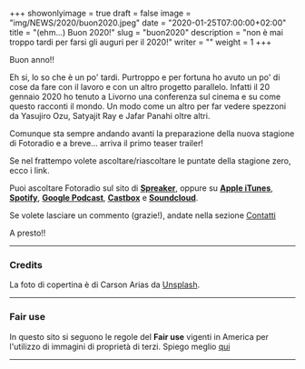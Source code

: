 +++
showonlyimage = true
draft = false
image = "img/NEWS/2020/buon2020.jpeg"
date = "2020-01-25T07:00:00+02:00"
title = "(ehm...) Buon 2020!"
slug = "buon2020"
description = "non è mai troppo tardi per farsi gli auguri per il 2020!"
writer = ""
weight = 1
+++

Buon anno!!
<!--more-->

Eh si, lo so che è un po' tardi. Purtroppo e per fortuna ho avuto un po' di cose da fare con il lavoro e con un altro progetto parallelo. Infatti il 20 gennaio 2020 ho tenuto a Livorno una conferenza sul cinema e su come questo racconti il mondo. Un modo come un altro per far vedere spezzoni da Yasujiro Ozu, Satyajit Ray e Jafar Panahi oltre altri.

Comunque sta sempre andando avanti la preparazione della nuova stagione di Fotoradio e a breve... arriva il primo teaser trailer!

Se nel frattempo volete ascoltare/riascoltare le puntate della stagione zero, ecco i link.

Puoi ascoltare Fotoradio sul sito di <a href="https://www.spreaker.com/show/fotoradio-un-podcast-sulle-fotografie">**Spreaker**</a>, oppure su <a target="blank" href="https://podcasts.apple.com/it/podcast/fotoradio-un-podcast-sulle-fotografie/id1473090985">**Apple iTunes**</a>, <a target="blank" href="https://open.spotify.com/show/3dzBBFOJD2gaz2pRdhlzYh">**Spotify**</a>, <a target="blank" href="https://www.google.com/podcasts?feed=aHR0cHM6Ly93d3cuc3ByZWFrZXIuY29tL3Nob3cvMzYwNzI4OS9lcGlzb2Rlcy9mZWVk">**Google Podcast**</a>, <a target="blank" href="https://castbox.fm/channel/Fotoradio-un-podcast-sulle-fotografie-id2203635?country=it">**Castbox**</a> e <a target="blank" href="https://soundcloud.com/user-153455998">**Soundcloud**</a>.

Se volete lasciare un commento (grazie!), andate nella sezione <a href="/contact/">Contatti</a>

A presto!!


- - -

### Credits

La foto di copertina è di Carson Arias da <a href="https://unsplash.com/@carsonarias">Unsplash</a>.

- - -


### Fair use

In questo sito si seguono le regole del **Fair use** vigenti in America per l'utilizzo di immagini di proprietà di terzi. Spiego meglio <a href="/static_page/fair_use/">qui</a>

- - -
